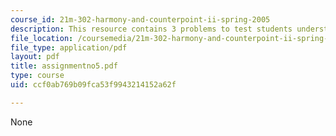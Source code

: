 ```yaml
---
course_id: 21m-302-harmony-and-counterpoint-ii-spring-2005
description: This resource contains 3 problems to test students understanding.
file_location: /coursemedia/21m-302-harmony-and-counterpoint-ii-spring-2005/ccf0ab769b09fca53f9943214152a62f_assignmentno5.pdf
file_type: application/pdf
layout: pdf
title: assignmentno5.pdf
type: course
uid: ccf0ab769b09fca53f9943214152a62f

---
```

None